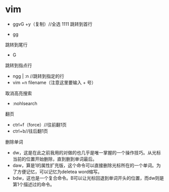 # vim
* ggvG +y（复制）//全选
1111
跳转到首行
- gg

跳转到尾行
- G

跳转到指点行
* ngg | :n  //跳转到指定的行
* vim +n filename（注意这里要输入 + 号）

取消高亮搜索
* :nohlsearch 

翻页
* ctrl+f（force）//往前翻1页
* ctrl+b//往后翻1页

删除单词
* dw，这是在此之前我用的对做的也几乎是唯一掌握的一个操作技巧。从光标当前的位置开始删除，直到删到单词最后。
* daw，算是1的属性扩充版，这个命令可以直接删除光标所在的一个单词。为了方便记忆，可以记忆为deletea word缩写。
* bdw，这也是一个复合命令。B可以让光标回退到单词开头的位置，而dw则是第1个描述过的命令。

